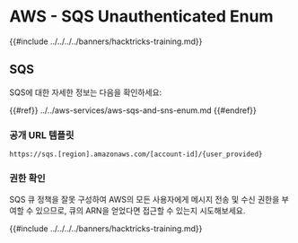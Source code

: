 # AWS - SQS Unauthenticated Enum

{{#include ../../../../banners/hacktricks-training.md}}

## SQS

SQS에 대한 자세한 정보는 다음을 확인하세요:

{{#ref}}
../../aws-services/aws-sqs-and-sns-enum.md
{{#endref}}

### 공개 URL 템플릿
```
https://sqs.[region].amazonaws.com/[account-id]/{user_provided}
```
### 권한 확인

SQS 큐 정책을 잘못 구성하여 AWS의 모든 사용자에게 메시지 전송 및 수신 권한을 부여할 수 있으므로, 큐의 ARN을 얻었다면 접근할 수 있는지 시도해보세요.

{{#include ../../../../banners/hacktricks-training.md}}
